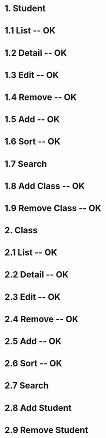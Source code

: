 # 1. Student
#   1.1 List -- OK
#   1.2 Detail -- OK
#   1.3 Edit -- OK
#   1.4 Remove -- OK
#   1.5 Add -- OK
#   1.6 Sort -- OK
#   1.7 Search
#   1.8 Add Class -- OK
#   1.9 Remove Class -- OK

# 2. Class
#   2.1 List -- OK
#   2.2 Detail -- OK
#   2.3 Edit -- OK
#   2.4 Remove -- OK
#   2.5 Add -- OK
#   2.6 Sort -- OK
#   2.7 Search
#   2.8 Add Student
#   2.9 Remove Student